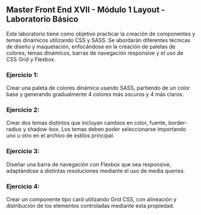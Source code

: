 ## Master Front End XVII - Módulo 1 Layout - Laboratorio Básico

Este laboratorio tiene como objetivo practicar la creación de componentes y temas dinámicos utilizando CSS y SASS. Se abordarán diferentes técnicas de diseño y maquetación, enfocándose en la creación de paletas de colores, temas dinámicos, barras de navegación responsive y el uso de CSS Grid y Flexbox.

### Ejercicio 1:

Crear una paleta de colores dinámica usando SASS, partiendo de un color base y generando gradualmente 4 colores más oscuros y 4 más claros.

### Ejercicio 2:

Crear dos temas distintos que incluyan cambios en color, fuente, border-radius y shadow-box. Los temas deben poder seleccionarse importando uno u otro en el archivo de estilos principal.

### Ejercicio 3:

Diseñar una barra de navegación con Flexbox que sea responsive, adaptándose a distintas resoluciones mediante el uso de media queries.

### Ejercicio 4:

Crear un componente tipo card utilizando Grid CSS, con alineación y distribución de los elementos controladas mediante esta propiedad.
